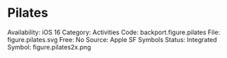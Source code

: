 # Pilates

Availability: iOS 16
Category: Activities
Code: backport.figure.pilates
File: figure.pilates.svg
Free: No
Source: Apple SF Symbols
Status: Integrated
Symbol: figure.pilates2x.png